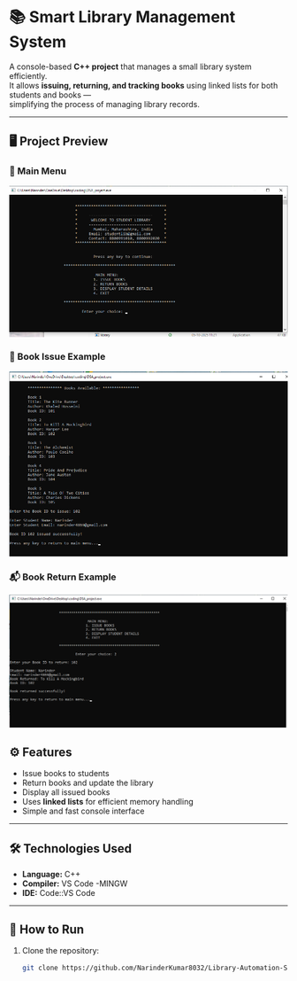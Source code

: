 # 📚 Smart Library Management System

A console-based **C++ project** that manages a small library system efficiently.  
It allows **issuing, returning, and tracking books** using linked lists for both students and books —  
simplifying the process of managing library records.

---

## 🖥️ Project Preview

### 🎯 Main Menu
![Main Menu Screenshot](https://raw.githubusercontent.com/NarinderKumar8032/Library-Automation-System/main/images/main_menu.png)

### 📖 Book Issue Example
![Book Issue Screenshot](https://raw.githubusercontent.com/NarinderKumar8032/Library-Automation-System/main/images/book_issue.png)

### 📬 Book Return Example
![Book Return Screenshot](https://raw.githubusercontent.com/NarinderKumar8032/Library-Automation-System/main/images/book_return.png)


## ⚙️ Features
- Issue books to students  
- Return books and update the library  
- Display all issued books  
- Uses **linked lists** for efficient memory handling  
- Simple and fast console interface  

---

## 🛠️ Technologies Used
- **Language:** C++  
- **Compiler:** VS Code -MINGW  
- **IDE:** Code::VS Code   

---

## 🚀 How to Run
1. Clone the repository:
   ```bash
   git clone https://github.com/NarinderKumar8032/Library-Automation-System.git
